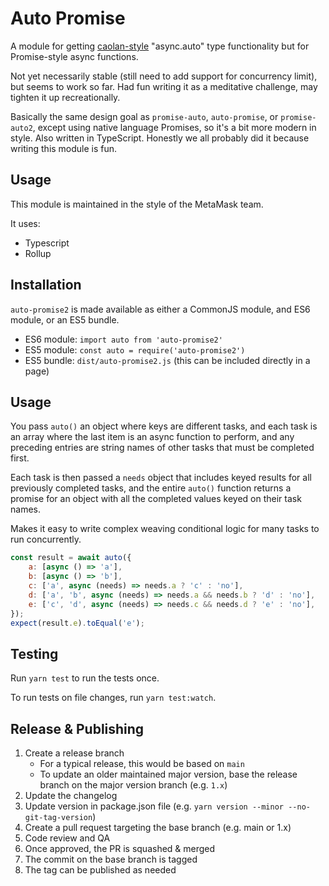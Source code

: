 # Auto Promise

A module for getting [caolan-style](https://caolan.github.io/async/v3/docs.html#auto) "async.auto" type functionality but for Promise-style async functions.

Not yet necessarily stable (still need to add support for concurrency limit), but seems to work so far. Had fun writing it as a meditative challenge, may tighten it up recreationally.

Basically the same design goal as `promise-auto`, `auto-promise`, or `promise-auto2`, except using native language Promises, so it's a bit more modern in style. Also written in TypeScript. Honestly we all probably did it because writing this module is fun.

## Usage

This module is maintained in the style of the MetaMask team.

It uses:
- Typescript
- Rollup

## Installation

`auto-promise2` is made available as either a CommonJS module, and ES6 module, or an ES5 bundle.

* ES6 module: `import auto from 'auto-promise2'`
* ES5 module: `const auto = require('auto-promise2')`
* ES5 bundle: `dist/auto-promise2.js` (this can be included directly in a page)

## Usage
You pass `auto()` an object where keys are different tasks, and each task is an array where the last item is an async function to perform, and any preceding entries are string names of other tasks that must be completed first.

Each task is then passed a `needs` object that includes keyed results for all previously completed tasks, and the entire `auto()` function returns a promise for an object with all the completed values keyed on their task names.

Makes it easy to write complex weaving conditional logic for many tasks to run concurrently.

```javascript
const result = await auto({
    a: [async () => 'a'],
    b: [async () => 'b'],
    c: ['a', async (needs) => needs.a ? 'c' : 'no'],
    d: ['a', 'b', async (needs) => needs.a && needs.b ? 'd' : 'no'],
    e: ['c', 'd', async (needs) => needs.c && needs.d ? 'e' : 'no'],
});
expect(result.e).toEqual('e');
```
## Testing

Run `yarn test` to run the tests once.

To run tests on file changes, run `yarn test:watch`.

## Release & Publishing

1. Create a release branch
    - For a typical release, this would be based on `main`
    - To update an older maintained major version, base the release branch on the major version branch (e.g. `1.x`)
2. Update the changelog
3. Update version in package.json file (e.g. `yarn version --minor --no-git-tag-version`)
4. Create a pull request targeting the base branch (e.g. main or 1.x)
5. Code review and QA
6. Once approved, the PR is squashed & merged
7. The commit on the base branch is tagged
8. The tag can be published as needed
